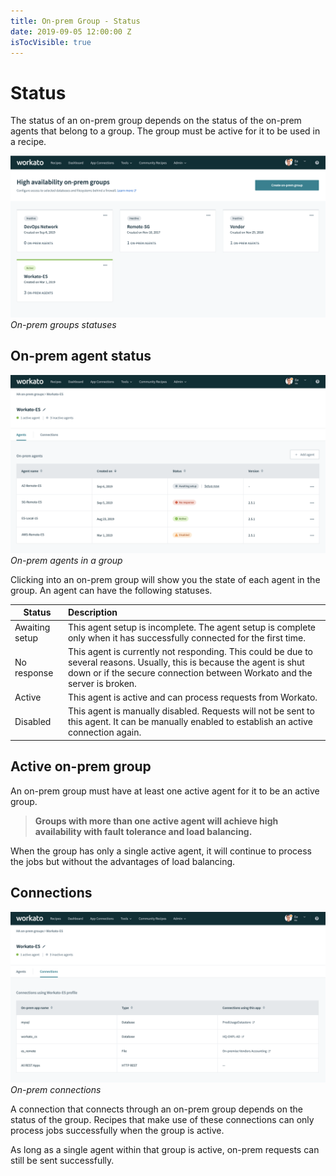 ```yaml
---
title: On-prem Group - Status
date: 2019-09-05 12:00:00 Z
isTocVisible: true
---
```


# Status
The status of an on-prem group depends on the status of the on-prem agents that belong to a group. The group must be active for it to be used in a recipe.

![On-prem groups statuses](/assets/images/on-prem/groups-statuses.png)
*On-prem groups statuses*

## On-prem agent status

![On-prem agents in a group](/assets/images/on-prem/agents-in-groups-statuses.png)
*On-prem agents in a group*

Clicking into an on-prem group will show you the state of each agent in the group. An agent can have the following statuses.

| Status         | Description |
| -------------- | :---------- |
| Awaiting setup | This agent setup is incomplete. The agent setup is complete only when it has successfully connected for the first time. |
| No response    | This agent is currently not responding. This could be due to several reasons. Usually, this is because the agent is shut down or if the secure connection between Workato and the server is broken. |
| Active         | This agent is active and can process requests from Workato. |
| Disabled       | This agent is manually disabled. Requests will not be sent to this agent. It can be manually enabled to establish an active connection again. |

## Active on-prem group
An on-prem group must have at least one active agent for it to be an active group.

> **Groups with more than one active agent will achieve high availability with fault tolerance and load balancing.**

When the group has only a single active agent, it will continue to process the jobs but without the advantages of load balancing.

## Connections

![On-prem connections](/assets/images/on-prem/on-prem-connections.png)
*On-prem connections*

A connection that connects through an on-prem group depends on the status of the group. Recipes that make use of these connections can only process jobs successfully when the group is active.

As long as a single agent within that group is active, on-prem requests can still be sent successfully.
